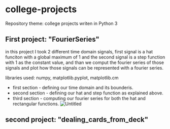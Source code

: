 # college-projects
Repository theme: college projects writen in Python 3


## First project: "FourierSeries"
in this project I took 2 different time domain signals, first signal is a hat funciton with a global maximum of 1 
and the second signal is a step function with 1 as the constant value, and than we comput the fourier series of those signals
and plot how those signals can be represented with a fourier series.

libraries used: numpy, matplotlib.pyplot, matplotlib.cm

* first section - defining our time domain and its bounderis.
* second section - defining our hat and step function as explained above.
* third section - computing our fourier series for both the hat and rectangular functions.
![Untitled](https://user-images.githubusercontent.com/69191953/90231456-dd862880-de23-11ea-9e75-bae1be2c9f77.png)


## second project: "dealing_cards_from_deck"
